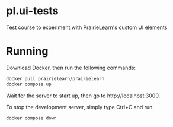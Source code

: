 # pl.ui-tests
Test course to experiment with PrairieLearn's custom UI elements

# Running
Download Docker, then run the following commands:
```sh
docker pull prairielearn/prairielearn
docker compose up
```

Wait for the server to start up, then go to http://localhost:3000.

To stop the development server, simply type Ctrl+C and run:
```sh
docker compose down
```
